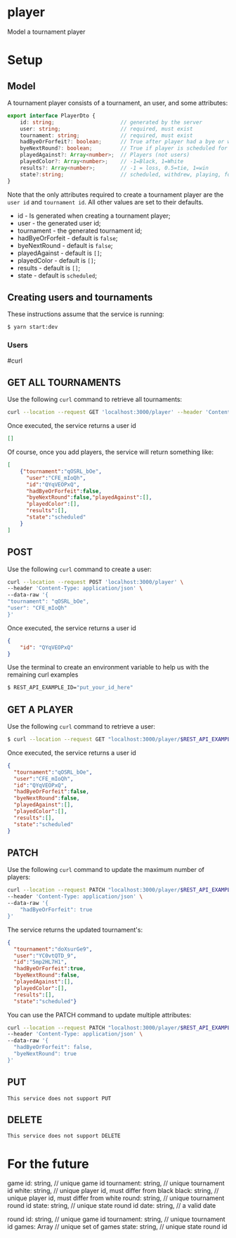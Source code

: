 # player
Model a tournament player

# Setup
## Model
A tournament player consists of a tournament, an user, and some attributes:
````typescript
export interface PlayerDto {
	id: string;						// generated by the server
	user: string;					// required, must exist
	tournament: string;				// required, must exist
	hadByeOrForfeit?: boolean;		// True after player had a bye or was awarded a forfeit
	byeNextRound?: boolean;			// True if player is scheduled for next round bye
	playedAgainst?: Array<number>; 	// Players (not users)
	playedColor?: Array<number>; 	// -1=Black, 1=White
	results?: Array<number>; 		// -1 = loss, 0.5=tie, 1=win
	state?:string; 		            // scheduled, withdrew, playing, forfeit, done
}

````

Note that the only attributes required to create a tournament player are the `user id` and `tournament id`. All other values are set to their defaults.
* id - Is generated when creating a tournament player;
* user - the generated user id;
* tournament - the generated tournament id;
* hadByeOrForfeit - default is `false`;
* byeNextRound - default is `false`;
* playedAgainst - default is `[]`;
* playedColor - default is `[]`;
* results - default is `[]`;
* state - default is `scheduled`;

## Creating users and tournaments
These instructions assume that the service is running:
````bash
$ yarn start:dev
````
### Users

#curl
## GET ALL TOURNAMENTS
Use the following `curl` command to retrieve all tournaments:
````bash
curl --location --request GET 'localhost:3000/player' --header 'Content-Type: application/json'
````


Once executed, the service returns a user id
````json
[]
````

Of course, once you add players, the service will return something like:
````json
[
    {"tournament":"qOSRL_bOe",
      "user":"CFE_mIoQh",
      "id":"QYqVEOPxQ",
      "hadByeOrForfeit":false,
      "byeNextRound":false,"playedAgainst":[],
      "playedColor":[],
      "results":[],
      "state":"scheduled"
    }
]
````

## POST
Use the following `curl` command to create a user:
````bash
curl --location --request POST 'localhost:3000/player' \
--header 'Content-Type: application/json' \
--data-raw '{
"tournament": "qOSRL_bOe",
"user": "CFE_mIoQh"
}'
````

Once executed, the service returns a user id
````json
{
    "id": "QYqVEOPxQ"
}
````

Use the terminal to create an environment variable to help us with the remaining curl examples

````bash
$ REST_API_EXAMPLE_ID="put_your_id_here"
````

## GET A PLAYER
Use the following `curl` command to retrieve a user:
````bash
$ curl --location --request GET "localhost:3000/player/$REST_API_EXAMPLE_ID" --header 'Content-Type: application/json'
````

Once executed, the service returns a user id
````json
{
  "tournament":"qOSRL_bOe",
  "user":"CFE_mIoQh",
  "id":"QYqVEOPxQ",
  "hadByeOrForfeit":false,
  "byeNextRound":false,
  "playedAgainst":[],
  "playedColor":[],
  "results":[],
  "state":"scheduled"
}
````

## PATCH
Use the following `curl` command to update the maximum number of players:
````bash
curl --location --request PATCH "localhost:3000/player/$REST_API_EXAMPLE_ID" \
--header 'Content-Type: application/json' \
--data-raw '{
    "hadByeOrForfeit": true
}'
````

The service returns the updated tournament's:
````json
{
  "tournament":"doXsurGe9",
  "user":"YC0vtQTD_9",
  "id":"5mp2HL7H1",
  "hadByeOrForfeit":true,
  "byeNextRound":false,
  "playedAgainst":[],
  "playedColor":[],
  "results":[],
  "state":"scheduled"}
````

You can use the PATCH command to update multiple attributes:
````bash
curl --location --request PATCH "localhost:3000/player/$REST_API_EXAMPLE_ID" \
--header 'Content-Type: application/json' \
--data-raw '{
  "hadByeOrForfeit": false,
  "byeNextRound": true
}'
````

## PUT
`This service does not support PUT`

## DELETE
`This service does not support DELETE`


# For the future
game
id: string, // unique game id
tournament: string, // unique tournament id
white: string, // unique player id, must differ from black
black: string, // unique player id, must differ from white
round: string, // unique tournament round id
state: string, // unique state round id
date: string,  // a valid date

round
id: string, // unique game id
tournament: string, // unique tournament id
games: Array<string> // unique set of games
state: string, // unique state round id
